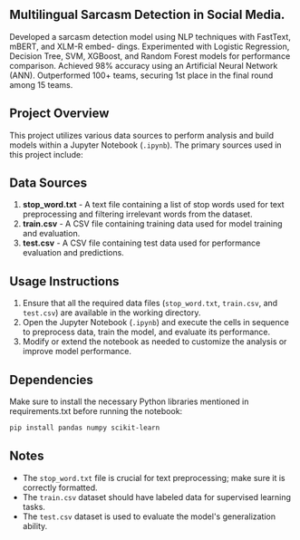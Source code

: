 ## Multilingual Sarcasm Detection in Social Media.
Developed a sarcasm detection model using NLP techniques with FastText, mBERT, and XLM-R embed-
dings.
Experimented with Logistic Regression, Decision Tree, SVM, XGBoost, and Random Forest models for
performance comparison.
Achieved 98% accuracy using an Artificial Neural Network (ANN).
Outperformed 100+ teams, securing 1st place in the final round among 15 teams.

## Project Overview
This project utilizes various data sources to perform analysis and build models within a Jupyter Notebook (`.ipynb`). The primary sources used in this project include:

## Data Sources
1. **stop_word.txt** - A text file containing a list of stop words used for text preprocessing and filtering irrelevant words from the dataset.
2. **train.csv** - A CSV file containing training data used for model training and evaluation.
3. **test.csv** - A CSV file containing test data used for performance evaluation and predictions.

## Usage Instructions
1. Ensure that all the required data files (`stop_word.txt`, `train.csv`, and `test.csv`) are available in the working directory.
2. Open the Jupyter Notebook (`.ipynb`) and execute the cells in sequence to preprocess data, train the model, and evaluate its performance.
3. Modify or extend the notebook as needed to customize the analysis or improve model performance.

## Dependencies
Make sure to install the necessary Python libraries mentioned in requirements.txt before running the notebook:
```bash
pip install pandas numpy scikit-learn
```

## Notes
- The `stop_word.txt` file is crucial for text preprocessing; make sure it is correctly formatted.
- The `train.csv` dataset should have labeled data for supervised learning tasks.
- The `test.csv` dataset is used to evaluate the model's generalization ability.
